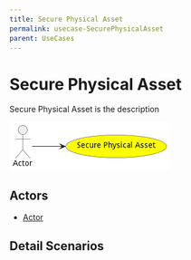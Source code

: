 ```yaml
---
title: Secure Physical Asset
permalink: usecase-SecurePhysicalAsset
parent: UseCases
---
```

# Secure Physical Asset

Secure Physical Asset is the description

![Activities Diagram](./activities.png)

## Actors

* [Actor](actor-actor)











## Detail Scenarios





